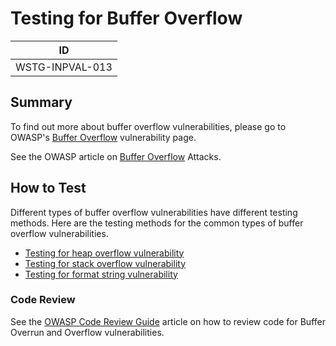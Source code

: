 # Testing for Buffer Overflow

|ID             |
|---------------|
|WSTG-INPVAL-013|

## Summary

To find out more about buffer overflow vulnerabilities, please go to OWASP's [Buffer Overflow](https://owasp.org/www-community/vulnerabilities/Buffer_Overflow) vulnerability page.

See the OWASP article on [Buffer Overflow](https://owasp.org/www-community/attacks/Buffer_overflow_attack) Attacks.

## How to Test

Different types of buffer overflow vulnerabilities have different testing methods. Here are the testing methods for the common types of buffer overflow vulnerabilities.

- [Testing for heap overflow vulnerability](4.8.14.1_Testing_for_Heap_Overflow.md)
- [Testing for stack overflow vulnerability](4.8.14.2_Testing_for_Stack_Overflow.md)
- [Testing for format string vulnerability](4.8.14.3_Testing_for_Format_String.md)

### Code Review

See the [OWASP Code Review Guide](https://wiki.owasp.org/index.php/Category:OWASP_Code_Review_Project) article on how to review code for Buffer Overrun and Overflow vulnerabilities.
